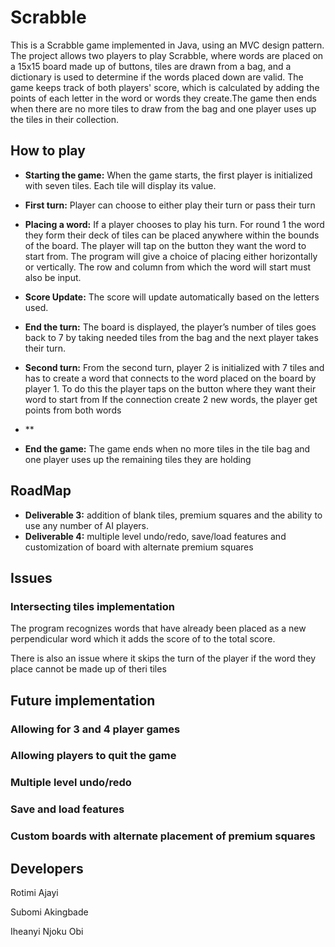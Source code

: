 # Scrabble
This is a Scrabble game implemented in Java, using an MVC design pattern. The project allows two players to play Scrabble, where words are placed on a 15x15 board made up of buttons, tiles are drawn from a bag, and a dictionary is used to determine if the words placed down are valid.
The game keeps track of both players' score, which is calculated by adding the points of each letter in the word or words they create.The game then ends when there are no more tiles to draw from the bag and one player uses up the tiles in their collection.

## How to play
- **Starting the game:** When the game starts, the first player is initialized with seven tiles. Each tile will display its value.

- **First turn:** Player can choose to either play their turn or pass their turn 

- **Placing a word:** If a player chooses to play his turn. For round 1 the word they form their deck of tiles can be placed anywhere within the bounds of the board. The player will tap on the button they want the word to start from. The program will give a choice of placing either horizontally or vertically. The row and column from which the word will start must also be input.

- **Score Update:** The score will update automatically based on the letters used.

- **End the turn:** The board is displayed, the player’s number of tiles goes back to 7 by taking needed tiles from the bag  and the next player takes their turn.

- **Second turn:** From the second turn, player 2 is initialized with 7 tiles and has to create a word that connects to the word placed on the board by player 1. To do this the player taps on the button where they want their word to start from If the connection create 2 new words, the player get points from both words
- **

- **End the game:** The game ends when no more tiles in the tile bag and one player uses up the remaining tiles they are holding
## RoadMap
- **Deliverable 3:** addition of blank tiles, premium squares and the ability to use any number of AI players.
- **Deliverable 4:** multiple level undo/redo, save/load features and customization of board with alternate premium squares

## Issues
### Intersecting tiles implementation 
The program recognizes words that have already been placed as a new perpendicular word which it adds the score of to the total score.

There is also an issue where it skips the turn of the player if the word they place cannot be made up of theri tiles

## Future implementation

### Allowing for 3 and 4 player games
### Allowing players to quit the game
### Multiple level undo/redo
### Save and load features
### Custom boards with alternate placement of premium squares
## Developers
Rotimi Ajayi

Subomi Akingbade

Iheanyi Njoku Obi



